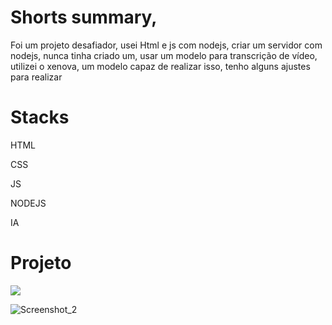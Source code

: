 <h1>Shorts summary, </h1>

<p>Foi um projeto desafiador, usei Html e js com nodejs, criar um servidor com nodejs, nunca tinha criado um, usar um modelo para transcrição de vídeo, utilizei o xenova, um modelo capaz de realizar isso, tenho alguns ajustes para realizar</p>

<h1>Stacks</h1>
<p>HTML</p>
<p>CSS</p>
<p>JS</p>
<p>NODEJS</p>
<p>IA</p>

<h1>Projeto</h1>


![](https://github.com/artur-debv/Shorts/assets/97331300/e0aea73d-bd56-4ead-9f21-7ee510f0722d)



![Screenshot_2](https://github.com/user-attachments/assets/b22a3d9f-6bc2-44b8-b851-ee277e842f1f)
 
